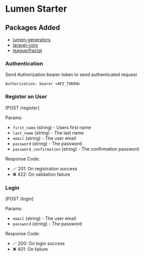 # Lumen Starter

## Packages Added

* [lumen-generators](https://github.com/webNeat/lumen-generators)
* [laravel-cors](https://github.com/barryvdh/laravel-cors)
* [league/fractal](https://github.com/league/fractal)


### Authentication

Send Authorization bearer token to send authenticated request

```http
Authorization: bearer <API_TOKEN>
```

### Register an User

[POST /register]

Params:
 - `first_name` (string) - Users first name
 - `last_name` (string) - The last name
 - `email` (string) - The user email
 - `password` (string) - The password
 - `password_confirmation` (string) - The confirmation password

Response Code:
 - ✅ 201: On registration success
 - ❌ 422: On validation failure

### Login

[POST /login]

Params:
 - `email` (string) - The user email
 - `password` (string) - The password

Response Code:
 - ✅ 200: On login success
 - ❌ 401: On failure
